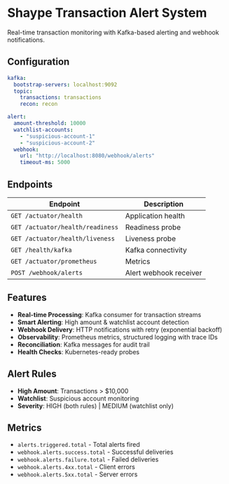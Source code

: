 # Shaype Transaction Alert System

Real-time transaction monitoring with Kafka-based alerting and webhook notifications.

## Configuration

```yaml
kafka:
  bootstrap-servers: localhost:9092
  topic:
    transactions: transactions
    recon: recon

alert:
  amount-threshold: 10000
  watchlist-accounts:
    - "suspicious-account-1"
    - "suspicious-account-2"
  webhook:
    url: "http://localhost:8080/webhook/alerts"
    timeout-ms: 5000
```

## Endpoints

| Endpoint | Description |
|----------|-------------|
| `GET /actuator/health` | Application health |
| `GET /actuator/health/readiness` | Readiness probe |
| `GET /actuator/health/liveness` | Liveness probe |
| `GET /health/kafka` | Kafka connectivity |
| `GET /actuator/prometheus` | Metrics |
| `POST /webhook/alerts` | Alert webhook receiver |

## Features

- **Real-time Processing**: Kafka consumer for transaction streams
- **Smart Alerting**: High amount & watchlist account detection
- **Webhook Delivery**: HTTP notifications with retry (exponential backoff)
- **Observability**: Prometheus metrics, structured logging with trace IDs
- **Reconciliation**: Kafka messages for audit trail
- **Health Checks**: Kubernetes-ready probes

## Alert Rules

- **High Amount**: Transactions > $10,000
- **Watchlist**: Suspicious account monitoring
- **Severity**: HIGH (both rules) | MEDIUM (watchlist only)

## Metrics

- `alerts.triggered.total` - Total alerts fired
- `webhook.alerts.success.total` - Successful deliveries
- `webhook.alerts.failure.total` - Failed deliveries
- `webhook.alerts.4xx.total` - Client errors
- `webhook.alerts.5xx.total` - Server errors